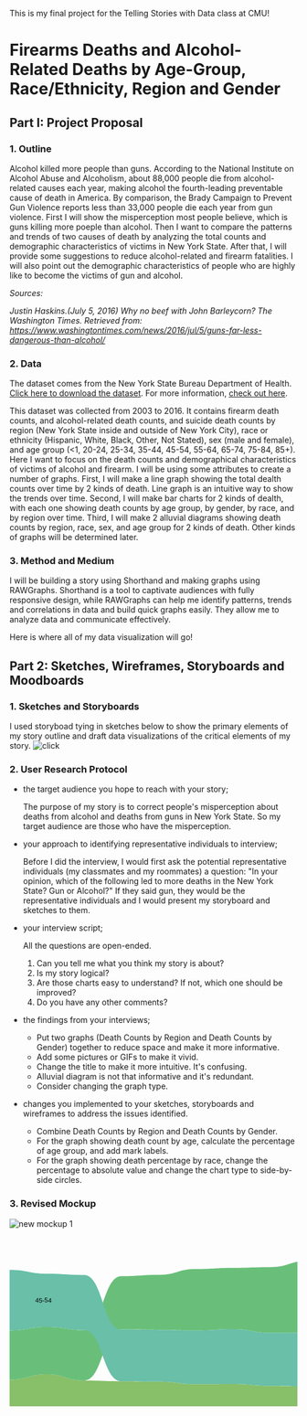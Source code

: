 This is my final project for the Telling Stories with Data class at CMU!

# **Firearms Deaths and Alcohol-Related Deaths by Age-Group, Race/Ethnicity, Region and Gender**

## **Part I: Project Proposal**

### 1. Outline
Alcohol killed more people than guns. According to the National Institute on Alcohol Abuse and Alcoholism, about 88,000 people die from alcohol-related causes each year, making alcohol the fourth-leading preventable cause of death in America. By comparison, the Brady Campaign to Prevent Gun Violence reports less than 33,000 people die each year from gun violence. First I will show the misperception most people believe, which is guns killing more poeple than alcohol. Then I want to compare the patterns and trends of two causes of death by analyzing the total counts and demographic characteristics of victims in New York State. After that, I will provide some suggestions to reduce alcohol-related and firearm fatalities. I will also point out the demographic characteristics of people who are highly like to become the victims of gun and alcohol.

*Sources:*

*Justin Haskins.(July 5, 2016) Why no beef with John Barleycorn? The Washington Times. Retrieved from: https://www.washingtontimes.com/news/2016/jul/5/guns-far-less-dangerous-than-alcohol/*


### 2. Data
The dataset comes from the New York State Bureau Department of Health. [Click here to download the dataset](https://health.data.ny.gov/api/views/j6fz-a4ta/rows.csv?accessType=DOWNLOAD). For more information, [check out here](https://healthdata.gov/dataset/vital-statistics-suicide-deaths-age-group-raceethnicity-resident-county-region-and-gender).

This dataset was collected from 2003 to 2016. It contains firearm death counts, and alcohol-related death counts, and suicide death counts by region (New York State inside and outside of New York City), race or ethnicity (Hispanic, White, Black, Other, Not Stated), sex (male and female), and age group (<1, 20-24, 25-34, 35-44, 45-54, 55-64, 65-74, 75-84, 85+). Here I want to focus on the death counts and demographical characteristics of victims of alcohol and firearm. I will be using some attributes to create a number of graphs. First, I will make a line graph showing the total dealth counts over time by 2 kinds of death. Line graph is an intuitive way to show the trends over time. Second, I will make bar charts for 2 kinds of dealth, with each one showing death counts by age group, by gender, by race, and by region over time. Third, I will make 2 alluvial diagrams showing death counts by region, race, sex, and age group for 2 kinds of death. Other kinds of graphs will be determined later.


### 3. Method and Medium
I will be building a story using Shorthand and making graphs using RAWGraphs. Shorthand is a tool to captivate audiences with fully responsive design, while RAWGraphs can help me identify patterns, trends and correlations in data and build quick graphs easily. They allow me to analyze data and communicate effectively.

Here is where all of my data visualization will go!


## **Part 2: Sketches, Wireframes, Storyboards and Moodboards**

### 1. Sketches and Storyboards
I used storyboad tying in sketches below to show the primary elements of my story outline and draft data visualizations of the critical elements of my story.
![click](http://oi63.tinypic.com/24pxbol.jpg)

### 2. User Research Protocol
* the target audience you hope to reach with your story; 
  
  The purpose of my story is to correct people's misperception about deaths from alcohol and deaths from guns in New York State. So my target audience are those who have the misperception.
  
* your approach to identifying representative individuals to interview; 

  Before I did the interview, I would first ask the potential representative individuals (my classmates and my roommates) a question: "In your opinion, which of the following led to more deaths in the New York State? Gun or Alcohol?" If they said gun, they would be the representative individuals and I would present my storyboard and sketches to them.
  
* your interview script; 
  
  All the questions are open-ended.
  
  1. Can you tell me what you think my story is about?
  2. Is my story logical?
  3. Are those charts easy to understand? If not, which one should be improved?
  4. Do you have any other comments?
  
* the findings from your interviews; 
  * Put two graphs (Death Counts by Region and Death Counts by Gender) together to reduce space and make it more informative.
  * Add some pictures or GIFs to make it vivid.
  * Change the title to make it more intuitive. It's confusing.
  * Alluvial diagram is not that informative and it's redundant.
  * Consider changing the graph type.

* changes you implemented to your sketches, storyboards and wireframes to address the issues identified.
  * Combine Death Counts by Region and Death Counts by Gender.
  * For the graph showing death count by age, calculate the percentage of age group, and add mark labels.
  * For the graph showing death percentage by race, change the percentage to absolute value and change the chart type to side-by-side circles.

### 3. Revised Mockup
![new mockup 1](https://user-images.githubusercontent.com/42786336/52918867-37a73b80-32ca-11e9-8986-ee5beb36ebb1.png)

<svg width="848" height="500" xmlns="http://www.w3.org/2000/svg"><g><path class="layer" d="M0,421.73354735152486C32.594776748104465,421.73354735152486,32.594776748104465,414.89566613162117,65.18955349620893,414.89566613162117C97.87363100252738,414.89566613162117,97.87363100252738,412.7287319422151,130.55770850884582,412.7287319422151C163.15248525695029,412.7287319422151,163.15248525695029,410.8025682182986,195.74726200505475,410.8025682182986C228.34203875315922,410.8025682182986,228.34203875315922,413.0658105939005,260.9368155012637,413.0658105939005C293.53159224936815,413.0658105939005,293.53159224936815,423.322632423756,326.12636899747264,423.322632423756C358.81044650379107,423.322632423756,358.81044650379107,425.29695024077046,391.4945240101095,425.29695024077046C424.089300758214,425.29695024077046,424.089300758214,426.50080256821826,456.6840775063185,426.50080256821826C489.278854254423,426.50080256821826,489.278854254423,437.2873194221509,521.8736310025274,437.2873194221509C554.4684077506319,437.2873194221509,554.4684077506319,447.3996789727127,587.0631844987363,447.3996789727127C619.7472620050548,447.3996789727127,619.7472620050548,458.8121990369182,652.4313395113733,458.8121990369182C685.0261162594777,458.8121990369182,685.0261162594777,459.91974317817017,717.6208930075821,459.91974317817017C750.2156697556866,459.91974317817017,750.2156697556866,467.19101123595505,782.8104465037911,467.19101123595505C815.4052232518956,467.19101123595505,815.4052232518956,480,848,480L848,479.8073836276083C815.4052232518956,479.8073836276083,815.4052232518956,467.09470304975923,782.8104465037911,467.09470304975923C750.2156697556866,467.09470304975923,750.2156697556866,459.91974317817017,717.6208930075821,459.91974317817017C685.0261162594777,459.91974317817017,685.0261162594777,458.8121990369182,652.4313395113733,458.8121990369182C619.7472620050548,458.8121990369182,619.7472620050548,447.30337078651684,587.0631844987363,447.30337078651684C554.4684077506319,447.30337078651684,554.4684077506319,437.2873194221509,521.8736310025274,437.2873194221509C489.278854254423,437.2873194221509,489.278854254423,426.50080256821826,456.6840775063185,426.50080256821826C424.089300758214,426.50080256821826,424.089300758214,425.20064205457464,391.4945240101095,425.20064205457464C358.81044650379107,425.20064205457464,358.81044650379107,423.322632423756,326.12636899747264,423.322632423756C293.53159224936815,423.322632423756,293.53159224936815,413.0658105939005,260.9368155012637,413.0658105939005C228.34203875315922,413.0658105939005,228.34203875315922,410.32102728731945,195.74726200505475,410.32102728731945C163.15248525695029,410.32102728731945,163.15248525695029,412.63242375601925,130.55770850884582,412.63242375601925C97.87363100252738,412.63242375601925,97.87363100252738,414.89566613162117,65.18955349620893,414.89566613162117C32.594776748104465,414.89566613162117,32.594776748104465,421.63723916532905,0,421.63723916532905Z" fill="rgb(191, 105, 105)" title="0-1"></path><path class="layer" d="M0,418.5553772070626C32.594776748104465,418.5553772070626,32.594776748104465,401.7977528089888,65.18955349620893,401.7977528089888C97.87363100252738,401.7977528089888,97.87363100252738,401.8459069020867,130.55770850884582,401.8459069020867C163.15248525695029,401.8459069020867,163.15248525695029,400.0160513643659,195.74726200505475,400.0160513643659C228.34203875315922,400.0160513643659,228.34203875315922,398.7158908507223,260.9368155012637,398.7158908507223C293.53159224936815,398.7158908507223,293.53159224936815,408.0096308186196,326.12636899747264,408.0096308186196C358.81044650379107,408.0096308186196,358.81044650379107,412.3916532905297,391.4945240101095,412.3916532905297C424.089300758214,412.3916532905297,424.089300758214,411.9582664526485,456.6840775063185,411.9582664526485C489.278854254423,411.9582664526485,489.278854254423,420.91492776886037,521.8736310025274,420.91492776886037C554.4684077506319,420.91492776886037,554.4684077506319,444.31781701444623,587.0631844987363,444.31781701444623C619.7472620050548,444.31781701444623,619.7472620050548,440.03210272873196,652.4313395113733,440.03210272873196C685.0261162594777,440.03210272873196,685.0261162594777,439.3097913322633,717.6208930075821,439.3097913322633C750.2156697556866,439.3097913322633,750.2156697556866,462.3756019261637,782.8104465037911,462.3756019261637C815.4052232518956,462.3756019261637,815.4052232518956,473.7399678972713,848,473.7399678972713L848,457.8491171749599C815.4052232518956,457.8491171749599,815.4052232518956,445.0401284109149,782.8104465037911,445.0401284109149C750.2156697556866,445.0401284109149,750.2156697556866,422.84109149277685,717.6208930075821,422.84109149277685C685.0261162594777,422.84109149277685,685.0261162594777,423.7560192616372,652.4313395113733,423.7560192616372C619.7472620050548,423.7560192616372,619.7472620050548,431.7014446227929,587.0631844987363,431.7014446227929C554.4684077506319,431.7014446227929,554.4684077506319,407.1428571428571,521.8736310025274,407.1428571428571C489.278854254423,407.1428571428571,489.278854254423,397.223113964687,456.6840775063185,397.223113964687C424.089300758214,397.223113964687,424.089300758214,398.8121990369182,391.4945240101095,398.8121990369182C358.81044650379107,398.8121990369182,358.81044650379107,394.91171749598715,326.12636899747264,394.91171749598715C293.53159224936815,394.91171749598715,293.53159224936815,385.2327447833066,260.9368155012637,385.2327447833066C228.34203875315922,385.2327447833066,228.34203875315922,386.5329052969502,195.74726200505475,386.5329052969502C163.15248525695029,386.5329052969502,163.15248525695029,389.8073836276083,130.55770850884582,389.8073836276083C97.87363100252738,389.8073836276083,97.87363100252738,390.43338683788124,65.18955349620893,390.43338683788124C32.594776748104465,390.43338683788124,32.594776748104465,408.8282504012841,0,408.8282504012841Z" fill="rgb(191, 152, 105)" title="85+"></path><path class="layer" d="M0,355.47351524879616C32.594776748104465,355.47351524879616,32.594776748104465,353.0658105939005,65.18955349620893,353.0658105939005C97.87363100252738,353.0658105939005,97.87363100252738,354.7512038523275,130.55770850884582,354.7512038523275C163.15248525695029,354.7512038523275,163.15248525695029,354.6548956661316,195.74726200505475,354.6548956661316C228.34203875315922,354.6548956661316,228.34203875315922,353.2584269662921,260.9368155012637,353.2584269662921C293.53159224936815,353.2584269662921,293.53159224936815,358.9887640449438,326.12636899747264,358.9887640449438C358.81044650379107,358.9887640449438,358.81044650379107,365.7784911717496,391.4945240101095,365.7784911717496C424.089300758214,365.7784911717496,424.089300758214,366.115569823435,456.6840775063185,366.115569823435C489.278854254423,366.115569823435,489.278854254423,374.39807383627607,521.8736310025274,374.39807383627607C554.4684077506319,374.39807383627607,554.4684077506319,384.6067415730337,587.0631844987363,384.6067415730337C619.7472620050548,384.6067415730337,619.7472620050548,388.9887640449438,652.4313395113733,388.9887640449438C685.0261162594777,388.9887640449438,685.0261162594777,389.7110754414125,717.6208930075821,389.7110754414125C750.2156697556866,389.7110754414125,750.2156697556866,387.6404494382022,782.8104465037911,387.6404494382022C815.4052232518956,387.6404494382022,815.4052232518956,390.24077046548956,848,390.24077046548956L848,343.53130016051364C815.4052232518956,343.53130016051364,815.4052232518956,338.4269662921348,782.8104465037911,338.4269662921348C750.2156697556866,338.4269662921348,750.2156697556866,344.3499197431782,717.6208930075821,344.3499197431782C685.0261162594777,344.3499197431782,685.0261162594777,344.975922953451,652.4313395113733,344.975922953451C619.7472620050548,344.975922953451,619.7472620050548,346.27608346709474,587.0631844987363,346.27608346709474C554.4684077506319,346.27608346709474,554.4684077506319,332.1187800963082,521.8736310025274,332.1187800963082C489.278854254423,332.1187800963082,489.278854254423,326.4365971107544,456.6840775063185,326.4365971107544C424.089300758214,326.4365971107544,424.089300758214,323.98073836276086,391.4945240101095,323.98073836276086C358.81044650379107,323.98073836276086,358.81044650379107,318.346709470305,326.12636899747264,318.346709470305C293.53159224936815,318.346709470305,293.53159224936815,313.4831460674157,260.9368155012637,313.4831460674157C228.34203875315922,313.4831460674157,228.34203875315922,311.5088282504013,195.74726200505475,311.5088282504013C163.15248525695029,311.5088282504013,163.15248525695029,313.53130016051364,130.55770850884582,313.53130016051364C97.87363100252738,313.53130016051364,97.87363100252738,308.28250401284106,65.18955349620893,308.28250401284106C32.594776748104465,308.28250401284106,32.594776748104465,310.9791332263242,0,310.9791332263242Z" fill="rgb(183, 191, 105)" title="75-84"></path><path class="layer" d="M0,310.9791332263242C32.594776748104465,310.9791332263242,32.594776748104465,308.28250401284106,65.18955349620893,308.28250401284106C97.87363100252738,308.28250401284106,97.87363100252738,313.53130016051364,130.55770850884582,313.53130016051364C163.15248525695029,313.53130016051364,163.15248525695029,311.5088282504013,195.74726200505475,311.5088282504013C228.34203875315922,311.5088282504013,228.34203875315922,313.4831460674157,260.9368155012637,313.4831460674157C293.53159224936815,313.4831460674157,293.53159224936815,318.346709470305,326.12636899747264,318.346709470305C358.81044650379107,318.346709470305,358.81044650379107,323.98073836276086,391.4945240101095,323.98073836276086C424.089300758214,323.98073836276086,424.089300758214,326.4365971107544,456.6840775063185,326.4365971107544C489.278854254423,326.4365971107544,489.278854254423,332.1187800963082,521.8736310025274,332.1187800963082C554.4684077506319,332.1187800963082,554.4684077506319,346.27608346709474,587.0631844987363,346.27608346709474C619.7472620050548,346.27608346709474,619.7472620050548,344.975922953451,652.4313395113733,344.975922953451C685.0261162594777,344.975922953451,685.0261162594777,344.3499197431782,717.6208930075821,344.3499197431782C750.2156697556866,344.3499197431782,750.2156697556866,338.4269662921348,782.8104465037911,338.4269662921348C815.4052232518956,338.4269662921348,815.4052232518956,343.53130016051364,848,343.53130016051364L848,247.6083467094703C815.4052232518956,247.6083467094703,815.4052232518956,248.47512038523274,782.8104465037911,248.47512038523274C750.2156697556866,248.47512038523274,750.2156697556866,255.55377207062602,717.6208930075821,255.55377207062602C685.0261162594777,255.55377207062602,685.0261162594777,262.1508828250401,652.4313395113733,262.1508828250401C619.7472620050548,262.1508828250401,619.7472620050548,271.8298555377207,587.0631844987363,271.8298555377207C554.4684077506319,271.8298555377207,554.4684077506319,262.19903691813806,521.8736310025274,262.19903691813806C489.278854254423,262.19903691813806,489.278854254423,261.2359550561798,456.6840775063185,261.2359550561798C424.089300758214,261.2359550561798,424.089300758214,257.91332263242373,391.4945240101095,257.91332263242373C358.81044650379107,257.91332263242373,358.81044650379107,258.346709470305,326.12636899747264,258.346709470305C293.53159224936815,258.346709470305,293.53159224936815,253.86837881219904,260.9368155012637,253.86837881219904C228.34203875315922,253.86837881219904,228.34203875315922,253.14606741573033,195.74726200505475,253.14606741573033C163.15248525695029,253.14606741573033,163.15248525695029,251.9903691813804,130.55770850884582,251.9903691813804C97.87363100252738,251.9903691813804,97.87363100252738,241.05939004815409,65.18955349620893,241.05939004815409C32.594776748104465,241.05939004815409,32.594776748104465,250.4975922953451,0,250.4975922953451Z" fill="rgb(136, 191, 105)" title="65-74"></path><path class="layer" d="M0,250.4975922953451C32.594776748104465,250.4975922953451,32.594776748104465,241.05939004815409,65.18955349620893,241.05939004815409C97.87363100252738,241.05939004815409,97.87363100252738,251.9903691813804,130.55770850884582,251.9903691813804C163.15248525695029,251.9903691813804,163.15248525695029,162.6163723916533,195.74726200505475,162.6163723916533C228.34203875315922,162.6163723916533,228.34203875315922,163.24237560192617,260.9368155012637,163.24237560192617C293.53159224936815,163.24237560192617,293.53159224936815,164.25361155698235,326.12636899747264,164.25361155698235C358.81044650379107,164.25361155698235,358.81044650379107,161.99036918138043,391.4945240101095,161.99036918138043C424.089300758214,161.99036918138043,424.089300758214,168.39486356340288,456.6840775063185,168.39486356340288C489.278854254423,168.39486356340288,489.278854254423,168.1059390048154,521.8736310025274,168.1059390048154C554.4684077506319,168.1059390048154,554.4684077506319,168.58747993579453,587.0631844987363,168.58747993579453C619.7472620050548,168.58747993579453,619.7472620050548,159.96789727126804,652.4313395113733,159.96789727126804C685.0261162594777,159.96789727126804,685.0261162594777,163.57945425361157,717.6208930075821,163.57945425361157C750.2156697556866,163.57945425361157,750.2156697556866,152.64847512038523,782.8104465037911,152.64847512038523C815.4052232518956,152.64847512038523,815.4052232518956,148.69983948635635,848,148.69983948635635L848,0C815.4052232518956,0,815.4052232518956,12.808988764044944,782.8104465037911,12.808988764044944C750.2156697556866,12.808988764044944,750.2156697556866,20.080256821829856,717.6208930075821,20.080256821829856C685.0261162594777,20.080256821829856,685.0261162594777,21.187800963081862,652.4313395113733,21.187800963081862C619.7472620050548,21.187800963081862,619.7472620050548,32.60032102728732,587.0631844987363,32.60032102728732C554.4684077506319,32.60032102728732,554.4684077506319,42.71268057784911,521.8736310025274,42.71268057784911C489.278854254423,42.71268057784911,489.278854254423,53.4991974317817,456.6840775063185,53.4991974317817C424.089300758214,53.4991974317817,424.089300758214,54.703049759229536,391.4945240101095,54.703049759229536C358.81044650379107,54.703049759229536,358.81044650379107,56.67736757624398,326.12636899747264,56.67736757624398C293.53159224936815,56.67736757624398,293.53159224936815,66.93418940609952,260.9368155012637,66.93418940609952C228.34203875315922,66.93418940609952,228.34203875315922,69.19743178170144,195.74726200505475,69.19743178170144C163.15248525695029,69.19743178170144,163.15248525695029,163.6757624398074,130.55770850884582,163.6757624398074C97.87363100252738,163.6757624398074,97.87363100252738,158.04173354735153,65.18955349620893,158.04173354735153C32.594776748104465,158.04173354735153,32.594776748104465,164.39807383627607,0,164.39807383627607Z" fill="rgb(105, 191, 121)" title="55-64"></path><path class="layer" d="M0,164.39807383627607C32.594776748104465,164.39807383627607,32.594776748104465,158.04173354735153,65.18955349620893,158.04173354735153C97.87363100252738,158.04173354735153,97.87363100252738,163.6757624398074,130.55770850884582,163.6757624398074C163.15248525695029,163.6757624398074,163.15248525695029,253.14606741573033,195.74726200505475,253.14606741573033C228.34203875315922,253.14606741573033,228.34203875315922,253.86837881219904,260.9368155012637,253.86837881219904C293.53159224936815,253.86837881219904,293.53159224936815,258.346709470305,326.12636899747264,258.346709470305C358.81044650379107,258.346709470305,358.81044650379107,257.91332263242373,391.4945240101095,257.91332263242373C424.089300758214,257.91332263242373,424.089300758214,261.2359550561798,456.6840775063185,261.2359550561798C489.278854254423,261.2359550561798,489.278854254423,262.19903691813806,521.8736310025274,262.19903691813806C554.4684077506319,262.19903691813806,554.4684077506319,271.8298555377207,587.0631844987363,271.8298555377207C619.7472620050548,271.8298555377207,619.7472620050548,262.1508828250401,652.4313395113733,262.1508828250401C685.0261162594777,262.1508828250401,685.0261162594777,255.55377207062602,717.6208930075821,255.55377207062602C750.2156697556866,255.55377207062602,750.2156697556866,248.47512038523274,782.8104465037911,248.47512038523274C815.4052232518956,248.47512038523274,815.4052232518956,247.6083467094703,848,247.6083467094703L848,148.69983948635635C815.4052232518956,148.69983948635635,815.4052232518956,152.64847512038523,782.8104465037911,152.64847512038523C750.2156697556866,152.64847512038523,750.2156697556866,163.57945425361157,717.6208930075821,163.57945425361157C685.0261162594777,163.57945425361157,685.0261162594777,159.96789727126804,652.4313395113733,159.96789727126804C619.7472620050548,159.96789727126804,619.7472620050548,168.58747993579453,587.0631844987363,168.58747993579453C554.4684077506319,168.58747993579453,554.4684077506319,168.1059390048154,521.8736310025274,168.1059390048154C489.278854254423,168.1059390048154,489.278854254423,168.39486356340288,456.6840775063185,168.39486356340288C424.089300758214,168.39486356340288,424.089300758214,161.99036918138043,391.4945240101095,161.99036918138043C358.81044650379107,161.99036918138043,358.81044650379107,164.25361155698235,326.12636899747264,164.25361155698235C293.53159224936815,164.25361155698235,293.53159224936815,163.24237560192617,260.9368155012637,163.24237560192617C228.34203875315922,163.24237560192617,228.34203875315922,162.6163723916533,195.74726200505475,162.6163723916533C163.15248525695029,162.6163723916533,163.15248525695029,67.27126805778491,130.55770850884582,67.27126805778491C97.87363100252738,67.27126805778491,97.87363100252738,65.1043338683788,65.18955349620893,65.1043338683788C32.594776748104465,65.1043338683788,32.594776748104465,58.26645264847512,0,58.26645264847512Z" fill="rgb(105, 191, 167)" title="45-54"></path><path class="layer" d="M0,398.6195826645265C32.594776748104465,398.6195826645265,32.594776748104465,390.43338683788124,65.18955349620893,390.43338683788124C97.87363100252738,390.43338683788124,97.87363100252738,389.8073836276083,130.55770850884582,389.8073836276083C163.15248525695029,389.8073836276083,163.15248525695029,386.5329052969502,195.74726200505475,386.5329052969502C228.34203875315922,386.5329052969502,228.34203875315922,385.2327447833066,260.9368155012637,385.2327447833066C293.53159224936815,385.2327447833066,293.53159224936815,394.91171749598715,326.12636899747264,394.91171749598715C358.81044650379107,394.91171749598715,358.81044650379107,398.8121990369182,391.4945240101095,398.8121990369182C424.089300758214,398.8121990369182,424.089300758214,397.223113964687,456.6840775063185,397.223113964687C489.278854254423,397.223113964687,489.278854254423,407.1428571428571,521.8736310025274,407.1428571428571C554.4684077506319,407.1428571428571,554.4684077506319,417.92937399678976,587.0631844987363,417.92937399678976C619.7472620050548,417.92937399678976,619.7472620050548,423.7560192616372,652.4313395113733,423.7560192616372C685.0261162594777,423.7560192616372,685.0261162594777,422.84109149277685,717.6208930075821,422.84109149277685C750.2156697556866,422.84109149277685,750.2156697556866,425.68218298555377,782.8104465037911,425.68218298555377C815.4052232518956,425.68218298555377,815.4052232518956,431.74959871589084,848,431.74959871589084L848,390.24077046548956C815.4052232518956,390.24077046548956,815.4052232518956,387.6404494382022,782.8104465037911,387.6404494382022C750.2156697556866,387.6404494382022,750.2156697556866,389.7110754414125,717.6208930075821,389.7110754414125C685.0261162594777,389.7110754414125,685.0261162594777,388.9887640449438,652.4313395113733,388.9887640449438C619.7472620050548,388.9887640449438,619.7472620050548,384.6067415730337,587.0631844987363,384.6067415730337C554.4684077506319,384.6067415730337,554.4684077506319,374.39807383627607,521.8736310025274,374.39807383627607C489.278854254423,374.39807383627607,489.278854254423,366.115569823435,456.6840775063185,366.115569823435C424.089300758214,366.115569823435,424.089300758214,365.7784911717496,391.4945240101095,365.7784911717496C358.81044650379107,365.7784911717496,358.81044650379107,358.9887640449438,326.12636899747264,358.9887640449438C293.53159224936815,358.9887640449438,293.53159224936815,353.2584269662921,260.9368155012637,353.2584269662921C228.34203875315922,353.2584269662921,228.34203875315922,354.6548956661316,195.74726200505475,354.6548956661316C163.15248525695029,354.6548956661316,163.15248525695029,354.7512038523275,130.55770850884582,354.7512038523275C97.87363100252738,354.7512038523275,97.87363100252738,353.0658105939005,65.18955349620893,353.0658105939005C32.594776748104465,353.0658105939005,32.594776748104465,355.47351524879616,0,355.47351524879616Z" fill="rgb(105, 167, 191)" title="35-44"></path><path class="layer" d="M0,408.8282504012841C32.594776748104465,408.8282504012841,32.594776748104465,411.3322632423756,65.18955349620893,411.3322632423756C97.87363100252738,411.3322632423756,97.87363100252738,408.68378812199035,130.55770850884582,408.68378812199035C163.15248525695029,408.68378812199035,163.15248525695029,407.6243980738363,195.74726200505475,407.6243980738363C228.34203875315922,407.6243980738363,228.34203875315922,409.5987158908507,260.9368155012637,409.5987158908507C293.53159224936815,409.5987158908507,293.53159224936815,418.6035313001605,326.12636899747264,418.6035313001605C358.81044650379107,418.6035313001605,358.81044650379107,422.88924558587485,391.4945240101095,422.88924558587485C424.089300758214,422.88924558587485,424.089300758214,423.80417335473516,456.6840775063185,423.80417335473516C489.278854254423,423.80417335473516,489.278854254423,433.24237560192614,521.8736310025274,433.24237560192614C554.4684077506319,433.24237560192614,554.4684077506319,431.7014446227929,587.0631844987363,431.7014446227929C619.7472620050548,431.7014446227929,619.7472620050548,455.7303370786517,652.4313395113733,455.7303370786517C685.0261162594777,455.7303370786517,685.0261162594777,455.4895666131621,717.6208930075821,455.4895666131621C750.2156697556866,455.4895666131621,750.2156697556866,445.0401284109149,782.8104465037911,445.0401284109149C815.4052232518956,445.0401284109149,815.4052232518956,457.8491171749599,848,457.8491171749599L848,431.74959871589084C815.4052232518956,431.74959871589084,815.4052232518956,425.68218298555377,782.8104465037911,425.68218298555377C750.2156697556866,425.68218298555377,750.2156697556866,439.3097913322633,717.6208930075821,439.3097913322633C685.0261162594777,439.3097913322633,685.0261162594777,440.03210272873196,652.4313395113733,440.03210272873196C619.7472620050548,440.03210272873196,619.7472620050548,417.92937399678976,587.0631844987363,417.92937399678976C554.4684077506319,417.92937399678976,554.4684077506319,420.91492776886037,521.8736310025274,420.91492776886037C489.278854254423,420.91492776886037,489.278854254423,411.9582664526485,456.6840775063185,411.9582664526485C424.089300758214,411.9582664526485,424.089300758214,412.3916532905297,391.4945240101095,412.3916532905297C358.81044650379107,412.3916532905297,358.81044650379107,408.0096308186196,326.12636899747264,408.0096308186196C293.53159224936815,408.0096308186196,293.53159224936815,398.7158908507223,260.9368155012637,398.7158908507223C228.34203875315922,398.7158908507223,228.34203875315922,400.0160513643659,195.74726200505475,400.0160513643659C163.15248525695029,400.0160513643659,163.15248525695029,401.8459069020867,130.55770850884582,401.8459069020867C97.87363100252738,401.8459069020867,97.87363100252738,401.7977528089888,65.18955349620893,401.7977528089888C32.594776748104465,401.7977528089888,32.594776748104465,398.6195826645265,0,398.6195826645265Z" fill="rgb(105, 121, 191)" title="25-34"></path><path class="layer" d="M0,420.1926163723917C32.594776748104465,420.1926163723917,32.594776748104465,413.8362760834671,65.18955349620893,413.8362760834671C97.87363100252738,413.8362760834671,97.87363100252738,411.7656500802568,130.55770850884582,411.7656500802568C163.15248525695029,411.7656500802568,163.15248525695029,409.45425361155696,195.74726200505475,409.45425361155696C228.34203875315922,409.45425361155696,228.34203875315922,412.48796147672556,260.9368155012637,412.48796147672556C293.53159224936815,412.48796147672556,293.53159224936815,422.2632423756019,326.12636899747264,422.2632423756019C358.81044650379107,422.2632423756019,358.81044650379107,424.6227929373997,391.4945240101095,424.6227929373997C424.089300758214,424.6227929373997,424.089300758214,426.115569823435,456.6840775063185,426.115569823435C489.278854254423,426.115569823435,489.278854254423,436.6131621187801,521.8736310025274,436.6131621187801C554.4684077506319,436.6131621187801,554.4684077506319,446.9181380417336,587.0631844987363,446.9181380417336C619.7472620050548,446.9181380417336,619.7472620050548,458.0417335473515,652.4313395113733,458.0417335473515C685.0261162594777,458.0417335473515,685.0261162594777,459.05296950240773,717.6208930075821,459.05296950240773C750.2156697556866,459.05296950240773,750.2156697556866,466.131621187801,782.8104465037911,466.131621187801C815.4052232518956,466.131621187801,815.4052232518956,479.5184590690209,848,479.5184590690209L848,473.7399678972713C815.4052232518956,473.7399678972713,815.4052232518956,462.3756019261637,782.8104465037911,462.3756019261637C750.2156697556866,462.3756019261637,750.2156697556866,455.4895666131621,717.6208930075821,455.4895666131621C685.0261162594777,455.4895666131621,685.0261162594777,455.7303370786517,652.4313395113733,455.7303370786517C619.7472620050548,455.7303370786517,619.7472620050548,444.31781701444623,587.0631844987363,444.31781701444623C554.4684077506319,444.31781701444623,554.4684077506319,433.24237560192614,521.8736310025274,433.24237560192614C489.278854254423,433.24237560192614,489.278854254423,423.80417335473516,456.6840775063185,423.80417335473516C424.089300758214,423.80417335473516,424.089300758214,422.88924558587485,391.4945240101095,422.88924558587485C358.81044650379107,422.88924558587485,358.81044650379107,418.6035313001605,326.12636899747264,418.6035313001605C293.53159224936815,418.6035313001605,293.53159224936815,409.5987158908507,260.9368155012637,409.5987158908507C228.34203875315922,409.5987158908507,228.34203875315922,407.6243980738363,195.74726200505475,407.6243980738363C163.15248525695029,407.6243980738363,163.15248525695029,408.68378812199035,130.55770850884582,408.68378812199035C97.87363100252738,408.68378812199035,97.87363100252738,411.3322632423756,65.18955349620893,411.3322632423756C32.594776748104465,411.3322632423756,32.594776748104465,418.5553772070626,0,418.5553772070626Z" fill="rgb(136, 105, 191)" title="20-24"></path><path class="layer" d="M0,421.63723916532905C32.594776748104465,421.63723916532905,32.594776748104465,414.89566613162117,65.18955349620893,414.89566613162117C97.87363100252738,414.89566613162117,97.87363100252738,412.63242375601925,130.55770850884582,412.63242375601925C163.15248525695029,412.63242375601925,163.15248525695029,410.32102728731945,195.74726200505475,410.32102728731945C228.34203875315922,410.32102728731945,228.34203875315922,413.0658105939005,260.9368155012637,413.0658105939005C293.53159224936815,413.0658105939005,293.53159224936815,423.2263242375602,326.12636899747264,423.2263242375602C358.81044650379107,423.2263242375602,358.81044650379107,425.20064205457464,391.4945240101095,425.20064205457464C424.089300758214,425.20064205457464,424.089300758214,426.50080256821826,456.6840775063185,426.50080256821826C489.278854254423,426.50080256821826,489.278854254423,437.2873194221509,521.8736310025274,437.2873194221509C554.4684077506319,437.2873194221509,554.4684077506319,447.30337078651684,587.0631844987363,447.30337078651684C619.7472620050548,447.30337078651684,619.7472620050548,458.8121990369182,652.4313395113733,458.8121990369182C685.0261162594777,458.8121990369182,685.0261162594777,459.82343499197435,717.6208930075821,459.82343499197435C750.2156697556866,459.82343499197435,750.2156697556866,467.09470304975923,782.8104465037911,467.09470304975923C815.4052232518956,467.09470304975923,815.4052232518956,479.8073836276083,848,479.8073836276083L848,479.5184590690209C815.4052232518956,479.5184590690209,815.4052232518956,466.131621187801,782.8104465037911,466.131621187801C750.2156697556866,466.131621187801,750.2156697556866,459.05296950240773,717.6208930075821,459.05296950240773C685.0261162594777,459.05296950240773,685.0261162594777,458.0417335473515,652.4313395113733,458.0417335473515C619.7472620050548,458.0417335473515,619.7472620050548,446.9181380417336,587.0631844987363,446.9181380417336C554.4684077506319,446.9181380417336,554.4684077506319,436.6131621187801,521.8736310025274,436.6131621187801C489.278854254423,436.6131621187801,489.278854254423,426.115569823435,456.6840775063185,426.115569823435C424.089300758214,426.115569823435,424.089300758214,424.6227929373997,391.4945240101095,424.6227929373997C358.81044650379107,424.6227929373997,358.81044650379107,422.2632423756019,326.12636899747264,422.2632423756019C293.53159224936815,422.2632423756019,293.53159224936815,412.48796147672556,260.9368155012637,412.48796147672556C228.34203875315922,412.48796147672556,228.34203875315922,409.45425361155696,195.74726200505475,409.45425361155696C163.15248525695029,409.45425361155696,163.15248525695029,411.7656500802568,130.55770850884582,411.7656500802568C97.87363100252738,411.7656500802568,97.87363100252738,413.8362760834671,65.18955349620893,413.8362760834671C32.594776748104465,413.8362760834671,32.594776748104465,420.1926163723917,0,420.1926163723917Z" fill="rgb(183, 105, 191)" title="10-19"></path><path class="layer" d="M0,421.73354735152486C32.594776748104465,421.73354735152486,32.594776748104465,414.89566613162117,65.18955349620893,414.89566613162117C97.87363100252738,414.89566613162117,97.87363100252738,412.7287319422151,130.55770850884582,412.7287319422151C163.15248525695029,412.7287319422151,163.15248525695029,410.8025682182986,195.74726200505475,410.8025682182986C228.34203875315922,410.8025682182986,228.34203875315922,413.0658105939005,260.9368155012637,413.0658105939005C293.53159224936815,413.0658105939005,293.53159224936815,423.322632423756,326.12636899747264,423.322632423756C358.81044650379107,423.322632423756,358.81044650379107,425.29695024077046,391.4945240101095,425.29695024077046C424.089300758214,425.29695024077046,424.089300758214,426.50080256821826,456.6840775063185,426.50080256821826C489.278854254423,426.50080256821826,489.278854254423,437.2873194221509,521.8736310025274,437.2873194221509C554.4684077506319,437.2873194221509,554.4684077506319,447.3996789727127,587.0631844987363,447.3996789727127C619.7472620050548,447.3996789727127,619.7472620050548,458.8121990369182,652.4313395113733,458.8121990369182C685.0261162594777,458.8121990369182,685.0261162594777,459.91974317817017,717.6208930075821,459.91974317817017C750.2156697556866,459.91974317817017,750.2156697556866,467.19101123595505,782.8104465037911,467.19101123595505C815.4052232518956,467.19101123595505,815.4052232518956,480,848,480L848,480C815.4052232518956,480,815.4052232518956,467.19101123595505,782.8104465037911,467.19101123595505C750.2156697556866,467.19101123595505,750.2156697556866,459.82343499197435,717.6208930075821,459.82343499197435C685.0261162594777,459.82343499197435,685.0261162594777,458.8121990369182,652.4313395113733,458.8121990369182C619.7472620050548,458.8121990369182,619.7472620050548,447.3996789727127,587.0631844987363,447.3996789727127C554.4684077506319,447.3996789727127,554.4684077506319,437.2873194221509,521.8736310025274,437.2873194221509C489.278854254423,437.2873194221509,489.278854254423,426.50080256821826,456.6840775063185,426.50080256821826C424.089300758214,426.50080256821826,424.089300758214,425.29695024077046,391.4945240101095,425.29695024077046C358.81044650379107,425.29695024077046,358.81044650379107,423.2263242375602,326.12636899747264,423.2263242375602C293.53159224936815,423.2263242375602,293.53159224936815,413.0658105939005,260.9368155012637,413.0658105939005C228.34203875315922,413.0658105939005,228.34203875315922,410.8025682182986,195.74726200505475,410.8025682182986C163.15248525695029,410.8025682182986,163.15248525695029,412.7287319422151,130.55770850884582,412.7287319422151C97.87363100252738,412.7287319422151,97.87363100252738,414.89566613162117,65.18955349620893,414.89566613162117C32.594776748104465,414.89566613162117,32.594776748104465,421.73354735152486,0,421.73354735152486Z" fill="rgb(191, 105, 152)" title="1-9"></path><g class="x axis" transform="translate(0,480)" fill="none" font-size="10" font-family="sans-serif" text-anchor="middle" style="stroke-width: 1px; font-size: 10px; font-family: Arial, Helvetica;"><path class="domain" stroke="#000" d="M0.5,6V0.5H848.5V6" style="shape-rendering: crispedges; fill: none; stroke: rgb(204, 204, 204);"></path><g class="tick" opacity="1" transform="translate(0.537208649255827,0)"><line stroke="#000" y2="6" style="shape-rendering: crispedges; fill: none; stroke: rgb(204, 204, 204);"></line><text fill="#000" y="9" dy="0.71em">2003</text></g><g class="tick" opacity="1" transform="translate(65.72676214546476,0)"><line stroke="#000" y2="6" style="shape-rendering: crispedges; fill: none; stroke: rgb(204, 204, 204);"></line><text fill="#000" y="9" dy="0.71em">2004</text></g><g class="tick" opacity="1" transform="translate(131.09491715810165,0)"><line stroke="#000" y2="6" style="shape-rendering: crispedges; fill: none; stroke: rgb(204, 204, 204);"></line><text fill="#000" y="9" dy="0.71em">2005</text></g><g class="tick" opacity="1" transform="translate(196.28447065431058,0)"><line stroke="#000" y2="6" style="shape-rendering: crispedges; fill: none; stroke: rgb(204, 204, 204);"></line><text fill="#000" y="9" dy="0.71em">2006</text></g><g class="tick" opacity="1" transform="translate(261.47402415051954,0)"><line stroke="#000" y2="6" style="shape-rendering: crispedges; fill: none; stroke: rgb(204, 204, 204);"></line><text fill="#000" y="9" dy="0.71em">2007</text></g><g class="tick" opacity="1" transform="translate(326.66357764672847,0)"><line stroke="#000" y2="6" style="shape-rendering: crispedges; fill: none; stroke: rgb(204, 204, 204);"></line><text fill="#000" y="9" dy="0.71em">2008</text></g><g class="tick" opacity="1" transform="translate(392.03173265936533,0)"><line stroke="#000" y2="6" style="shape-rendering: crispedges; fill: none; stroke: rgb(204, 204, 204);"></line><text fill="#000" y="9" dy="0.71em">2009</text></g><g class="tick" opacity="1" transform="translate(457.2212861555743,0)"><line stroke="#000" y2="6" style="shape-rendering: crispedges; fill: none; stroke: rgb(204, 204, 204);"></line><text fill="#000" y="9" dy="0.71em">2010</text></g><g class="tick" opacity="1" transform="translate(522.4108396517832,0)"><line stroke="#000" y2="6" style="shape-rendering: crispedges; fill: none; stroke: rgb(204, 204, 204);"></line><text fill="#000" y="9" dy="0.71em">2011</text></g><g class="tick" opacity="1" transform="translate(587.6003931479921,0)"><line stroke="#000" y2="6" style="shape-rendering: crispedges; fill: none; stroke: rgb(204, 204, 204);"></line><text fill="#000" y="9" dy="0.71em">2012</text></g><g class="tick" opacity="1" transform="translate(652.968548160629,0)"><line stroke="#000" y2="6" style="shape-rendering: crispedges; fill: none; stroke: rgb(204, 204, 204);"></line><text fill="#000" y="9" dy="0.71em">2013</text></g><g class="tick" opacity="1" transform="translate(718.158101656838,0)"><line stroke="#000" y2="6" style="shape-rendering: crispedges; fill: none; stroke: rgb(204, 204, 204);"></line><text fill="#000" y="9" dy="0.71em">2014</text></g><g class="tick" opacity="1" transform="translate(783.3476551530468,0)"><line stroke="#000" y2="6" style="shape-rendering: crispedges; fill: none; stroke: rgb(204, 204, 204);"></line><text fill="#000" y="9" dy="0.71em">2015</text></g></g><defs><path id="path-0" d="M0,421.685393258427C32.594776748104465,421.685393258427,32.594776748104465,414.89566613162117,65.18955349620893,414.89566613162117C97.87363100252738,414.89566613162117,97.87363100252738,412.6805778491171,130.55770850884582,412.6805778491171C163.15248525695029,412.6805778491171,163.15248525695029,410.561797752809,195.74726200505475,410.561797752809C228.34203875315922,410.561797752809,228.34203875315922,413.0658105939005,260.9368155012637,413.0658105939005C293.53159224936815,413.0658105939005,293.53159224936815,423.322632423756,326.12636899747264,423.322632423756C358.81044650379107,423.322632423756,358.81044650379107,425.2487961476725,391.4945240101095,425.2487961476725C424.089300758214,425.2487961476725,424.089300758214,426.50080256821826,456.6840775063185,426.50080256821826C489.278854254423,426.50080256821826,489.278854254423,437.2873194221509,521.8736310025274,437.2873194221509C554.4684077506319,437.2873194221509,554.4684077506319,447.3515248796148,587.0631844987363,447.3515248796148C619.7472620050548,447.3515248796148,619.7472620050548,458.8121990369182,652.4313395113733,458.8121990369182C685.0261162594777,458.8121990369182,685.0261162594777,459.91974317817017,717.6208930075821,459.91974317817017C750.2156697556866,459.91974317817017,750.2156697556866,467.1428571428571,782.8104465037911,467.1428571428571C815.4052232518956,467.1428571428571,815.4052232518956,479.9036918138042,848,479.9036918138042"></path><path id="path-1" d="M0,413.69181380417336C32.594776748104465,413.69181380417336,32.594776748104465,396.115569823435,65.18955349620893,396.115569823435C97.87363100252738,396.115569823435,97.87363100252738,395.8266452648475,130.55770850884582,395.8266452648475C163.15248525695029,395.8266452648475,163.15248525695029,393.2744783306581,195.74726200505475,393.2744783306581C228.34203875315922,393.2744783306581,228.34203875315922,391.9743178170144,260.9368155012637,391.9743178170144C293.53159224936815,391.9743178170144,293.53159224936815,401.46067415730334,326.12636899747264,401.46067415730334C358.81044650379107,401.46067415730334,358.81044650379107,405.60192616372393,391.4945240101095,405.60192616372393C424.089300758214,405.60192616372393,424.089300758214,404.59069020866775,456.6840775063185,404.59069020866775C489.278854254423,404.59069020866775,489.278854254423,414.02889245585874,521.8736310025274,414.02889245585874C554.4684077506319,414.02889245585874,554.4684077506319,438.0096308186196,587.0631844987363,438.0096308186196C619.7472620050548,438.0096308186196,619.7472620050548,431.8940609951846,652.4313395113733,431.8940609951846C685.0261162594777,431.8940609951846,685.0261162594777,431.0754414125201,717.6208930075821,431.0754414125201C750.2156697556866,431.0754414125201,750.2156697556866,453.70786516853934,782.8104465037911,453.70786516853934C815.4052232518956,453.70786516853934,815.4052232518956,465.7945425361156,848,465.7945425361156"></path><path id="path-2" d="M0,333.2263242375602C32.594776748104465,333.2263242375602,32.594776748104465,330.6741573033708,65.18955349620893,330.6741573033708C97.87363100252738,330.6741573033708,97.87363100252738,334.1412520064206,130.55770850884582,334.1412520064206C163.15248525695029,334.1412520064206,163.15248525695029,333.0818619582664,195.74726200505475,333.0818619582664C228.34203875315922,333.0818619582664,228.34203875315922,333.37078651685397,260.9368155012637,333.37078651685397C293.53159224936815,333.37078651685397,293.53159224936815,338.6677367576244,326.12636899747264,338.6677367576244C358.81044650379107,338.6677367576244,358.81044650379107,344.8796147672552,391.4945240101095,344.8796147672552C424.089300758214,344.8796147672552,424.089300758214,346.27608346709474,456.6840775063185,346.27608346709474C489.278854254423,346.27608346709474,489.278854254423,353.2584269662921,521.8736310025274,353.2584269662921C554.4684077506319,353.2584269662921,554.4684077506319,365.4414125200642,587.0631844987363,365.4414125200642C619.7472620050548,365.4414125200642,619.7472620050548,366.98234349919744,652.4313395113733,366.98234349919744C685.0261162594777,366.98234349919744,685.0261162594777,367.0304975922953,717.6208930075821,367.0304975922953C750.2156697556866,367.0304975922953,750.2156697556866,363.03370786516854,782.8104465037911,363.03370786516854C815.4052232518956,363.03370786516854,815.4052232518956,366.8860353130016,848,366.8860353130016"></path><path id="path-3" d="M0,280.73836276083466C32.594776748104465,280.73836276083466,32.594776748104465,274.6709470304976,65.18955349620893,274.6709470304976C97.87363100252738,274.6709470304976,97.87363100252738,282.760834670947,130.55770850884582,282.760834670947C163.15248525695029,282.760834670947,163.15248525695029,282.32744783306583,195.74726200505475,282.32744783306583C228.34203875315922,282.32744783306583,228.34203875315922,283.6757624398074,260.9368155012637,283.6757624398074C293.53159224936815,283.6757624398074,293.53159224936815,288.346709470305,326.12636899747264,288.346709470305C358.81044650379107,288.346709470305,358.81044650379107,290.94703049759227,391.4945240101095,290.94703049759227C424.089300758214,290.94703049759227,424.089300758214,293.8362760834671,456.6840775063185,293.8362760834671C489.278854254423,293.8362760834671,489.278854254423,297.15890850722315,521.8736310025274,297.15890850722315C554.4684077506319,297.15890850722315,554.4684077506319,309.05296950240773,587.0631844987363,309.05296950240773C619.7472620050548,309.05296950240773,619.7472620050548,303.5634028892456,652.4313395113733,303.5634028892456C685.0261162594777,303.5634028892456,685.0261162594777,299.9518459069021,717.6208930075821,299.9518459069021C750.2156697556866,299.9518459069021,750.2156697556866,293.4510433386838,782.8104465037911,293.4510433386838C815.4052232518956,293.4510433386838,815.4052232518956,295.569823434992,848,295.569823434992"></path><path id="path-4" d="M0,207.44783306581058C32.594776748104465,207.44783306581058,32.594776748104465,199.5505617977528,65.18955349620893,199.5505617977528C97.87363100252738,199.5505617977528,97.87363100252738,207.83306581059392,130.55770850884582,207.83306581059392C163.15248525695029,207.83306581059392,163.15248525695029,115.90690208667736,195.74726200505475,115.90690208667736C228.34203875315922,115.90690208667736,228.34203875315922,115.08828250401284,260.9368155012637,115.08828250401284C293.53159224936815,115.08828250401284,293.53159224936815,110.46548956661316,326.12636899747264,110.46548956661316C358.81044650379107,110.46548956661316,358.81044650379107,108.34670947030497,391.4945240101095,108.34670947030497C424.089300758214,108.34670947030497,424.089300758214,110.9470304975923,456.6840775063185,110.9470304975923C489.278854254423,110.9470304975923,489.278854254423,105.40930979133226,521.8736310025274,105.40930979133226C554.4684077506319,105.40930979133226,554.4684077506319,100.59390048154093,587.0631844987363,100.59390048154093C619.7472620050548,100.59390048154093,619.7472620050548,90.57784911717495,652.4313395113733,90.57784911717495C685.0261162594777,90.57784911717495,685.0261162594777,91.82985553772072,717.6208930075821,91.82985553772072C750.2156697556866,91.82985553772072,750.2156697556866,82.72873194221509,782.8104465037911,82.72873194221509C815.4052232518956,82.72873194221509,815.4052232518956,74.34991974317818,848,74.34991974317818"></path><path id="path-5" d="M0,111.3322632423756C32.594776748104465,111.3322632423756,32.594776748104465,111.57303370786516,65.18955349620893,111.57303370786516C97.87363100252738,111.57303370786516,97.87363100252738,115.47351524879615,130.55770850884582,115.47351524879615C163.15248525695029,115.47351524879615,163.15248525695029,207.88121990369183,195.74726200505475,207.88121990369183C228.34203875315922,207.88121990369183,228.34203875315922,208.55537720706258,260.9368155012637,208.55537720706258C293.53159224936815,208.55537720706258,293.53159224936815,211.30016051364365,326.12636899747264,211.30016051364365C358.81044650379107,211.30016051364365,358.81044650379107,209.9518459069021,391.4945240101095,209.9518459069021C424.089300758214,209.9518459069021,424.089300758214,214.81540930979133,456.6840775063185,214.81540930979133C489.278854254423,214.81540930979133,489.278854254423,215.15248796147674,521.8736310025274,215.15248796147674C554.4684077506319,215.15248796147674,554.4684077506319,220.2086677367576,587.0631844987363,220.2086677367576C619.7472620050548,220.2086677367576,619.7472620050548,211.0593900481541,652.4313395113733,211.0593900481541C685.0261162594777,211.0593900481541,685.0261162594777,209.56661316211878,717.6208930075821,209.56661316211878C750.2156697556866,209.56661316211878,750.2156697556866,200.56179775280899,782.8104465037911,200.56179775280899C815.4052232518956,200.56179775280899,815.4052232518956,198.15409309791332,848,198.15409309791332"></path><path id="path-6" d="M0,377.04654895666135C32.594776748104465,377.04654895666135,32.594776748104465,371.74959871589084,65.18955349620893,371.74959871589084C97.87363100252738,371.74959871589084,97.87363100252738,372.2792937399679,130.55770850884582,372.2792937399679C163.15248525695029,372.2792937399679,163.15248525695029,370.59390048154097,195.74726200505475,370.59390048154097C228.34203875315922,370.59390048154097,228.34203875315922,369.24558587479936,260.9368155012637,369.24558587479936C293.53159224936815,369.24558587479936,293.53159224936815,376.9502407704655,326.12636899747264,376.9502407704655C358.81044650379107,376.9502407704655,358.81044650379107,382.2953451043339,391.4945240101095,382.2953451043339C424.089300758214,382.2953451043339,424.089300758214,381.66934189406095,456.6840775063185,381.66934189406095C489.278854254423,381.66934189406095,489.278854254423,390.7704654895666,521.8736310025274,390.7704654895666C554.4684077506319,390.7704654895666,554.4684077506319,401.2680577849117,587.0631844987363,401.2680577849117C619.7472620050548,401.2680577849117,619.7472620050548,406.37239165329055,652.4313395113733,406.37239165329055C685.0261162594777,406.37239165329055,685.0261162594777,406.27608346709474,717.6208930075821,406.27608346709474C750.2156697556866,406.27608346709474,750.2156697556866,406.661316211878,782.8104465037911,406.661316211878C815.4052232518956,406.661316211878,815.4052232518956,410.9951845906902,848,410.9951845906902"></path><path id="path-7" d="M0,403.72391653290526C32.594776748104465,403.72391653290526,32.594776748104465,406.5650080256822,65.18955349620893,406.5650080256822C97.87363100252738,406.5650080256822,97.87363100252738,405.26484751203856,130.55770850884582,405.26484751203856C163.15248525695029,405.26484751203856,163.15248525695029,403.82022471910113,195.74726200505475,403.82022471910113C228.34203875315922,403.82022471910113,228.34203875315922,404.1573033707865,260.9368155012637,404.1573033707865C293.53159224936815,404.1573033707865,293.53159224936815,413.30658105939006,326.12636899747264,413.30658105939006C358.81044650379107,413.30658105939006,358.81044650379107,417.6404494382022,391.4945240101095,417.6404494382022C424.089300758214,417.6404494382022,424.089300758214,417.8812199036918,456.6840775063185,417.8812199036918C489.278854254423,417.8812199036918,489.278854254423,427.0786516853933,521.8736310025274,427.0786516853933C554.4684077506319,427.0786516853933,554.4684077506319,424.81540930979133,587.0631844987363,424.81540930979133C619.7472620050548,424.81540930979133,619.7472620050548,447.8812199036918,652.4313395113733,447.8812199036918C685.0261162594777,447.8812199036918,685.0261162594777,447.3996789727127,717.6208930075821,447.3996789727127C750.2156697556866,447.3996789727127,750.2156697556866,435.36115569823437,782.8104465037911,435.36115569823437C815.4052232518956,435.36115569823437,815.4052232518956,444.79935794542536,848,444.79935794542536"></path><path id="path-8" d="M0,419.37399678972713C32.594776748104465,419.37399678972713,32.594776748104465,412.5842696629213,65.18955349620893,412.5842696629213C97.87363100252738,412.5842696629213,97.87363100252738,410.22471910112364,130.55770850884582,410.22471910112364C163.15248525695029,410.22471910112364,163.15248525695029,408.53932584269666,195.74726200505475,408.53932584269666C228.34203875315922,408.53932584269666,228.34203875315922,411.04333868378814,260.9368155012637,411.04333868378814C293.53159224936815,411.04333868378814,293.53159224936815,420.43338683788124,326.12636899747264,420.43338683788124C358.81044650379107,420.43338683788124,358.81044650379107,423.7560192616372,391.4945240101095,423.7560192616372C424.089300758214,423.7560192616372,424.089300758214,424.9598715890851,456.6840775063185,424.9598715890851C489.278854254423,424.9598715890851,489.278854254423,434.9277688603531,521.8736310025274,434.9277688603531C554.4684077506319,434.9277688603531,554.4684077506319,445.61797752808985,587.0631844987363,445.61797752808985C619.7472620050548,445.61797752808985,619.7472620050548,456.8860353130016,652.4313395113733,456.8860353130016C685.0261162594777,456.8860353130016,685.0261162594777,457.2712680577849,717.6208930075821,457.2712680577849C750.2156697556866,457.2712680577849,750.2156697556866,464.2536115569823,782.8104465037911,464.2536115569823C815.4052232518956,464.2536115569823,815.4052232518956,476.62921348314603,848,476.62921348314603"></path><path id="path-9" d="M0,420.91492776886037C32.594776748104465,420.91492776886037,32.594776748104465,414.3659711075441,65.18955349620893,414.3659711075441C97.87363100252738,414.3659711075441,97.87363100252738,412.19903691813806,130.55770850884582,412.19903691813806C163.15248525695029,412.19903691813806,163.15248525695029,409.8876404494382,195.74726200505475,409.8876404494382C228.34203875315922,409.8876404494382,228.34203875315922,412.776886035313,260.9368155012637,412.776886035313C293.53159224936815,412.776886035313,293.53159224936815,422.74478330658104,326.12636899747264,422.74478330658104C358.81044650379107,422.74478330658104,358.81044650379107,424.91171749598715,391.4945240101095,424.91171749598715C424.089300758214,424.91171749598715,424.089300758214,426.30818619582664,456.6840775063185,426.30818619582664C489.278854254423,426.30818619582664,489.278854254423,436.9502407704655,521.8736310025274,436.9502407704655C554.4684077506319,436.9502407704655,554.4684077506319,447.11075441412515,587.0631844987363,447.11075441412515C619.7472620050548,447.11075441412515,619.7472620050548,458.4269662921348,652.4313395113733,458.4269662921348C685.0261162594777,458.4269662921348,685.0261162594777,459.438202247191,717.6208930075821,459.438202247191C750.2156697556866,459.438202247191,750.2156697556866,466.6131621187801,782.8104465037911,466.6131621187801C815.4052232518956,466.6131621187801,815.4052232518956,479.6629213483146,848,479.6629213483146"></path><path id="path-10" d="M0,421.73354735152486C32.594776748104465,421.73354735152486,32.594776748104465,414.89566613162117,65.18955349620893,414.89566613162117C97.87363100252738,414.89566613162117,97.87363100252738,412.7287319422151,130.55770850884582,412.7287319422151C163.15248525695029,412.7287319422151,163.15248525695029,410.8025682182986,195.74726200505475,410.8025682182986C228.34203875315922,410.8025682182986,228.34203875315922,413.0658105939005,260.9368155012637,413.0658105939005C293.53159224936815,413.0658105939005,293.53159224936815,423.2744783306581,326.12636899747264,423.2744783306581C358.81044650379107,423.2744783306581,358.81044650379107,425.29695024077046,391.4945240101095,425.29695024077046C424.089300758214,425.29695024077046,424.089300758214,426.50080256821826,456.6840775063185,426.50080256821826C489.278854254423,426.50080256821826,489.278854254423,437.2873194221509,521.8736310025274,437.2873194221509C554.4684077506319,437.2873194221509,554.4684077506319,447.3996789727127,587.0631844987363,447.3996789727127C619.7472620050548,447.3996789727127,619.7472620050548,458.8121990369182,652.4313395113733,458.8121990369182C685.0261162594777,458.8121990369182,685.0261162594777,459.87158908507223,717.6208930075821,459.87158908507223C750.2156697556866,459.87158908507223,750.2156697556866,467.19101123595505,782.8104465037911,467.19101123595505C815.4052232518956,467.19101123595505,815.4052232518956,480,848,480"></path></defs><text dy="0.5ex" class="label"><textPath xlink:href="#path-0" startOffset="21%" text-anchor="middle" style="font-size: 11px; font-family: Arial, Helvetica; font-weight: normal;">0-1</textPath></text><text dy="0.5ex" class="label"><textPath xlink:href="#path-1" startOffset="86%" text-anchor="middle" style="font-size: 11px; font-family: Arial, Helvetica; font-weight: normal;">85+</textPath></text><text dy="0.5ex" class="label"><textPath xlink:href="#path-2" startOffset="86%" text-anchor="middle" style="font-size: 11px; font-family: Arial, Helvetica; font-weight: normal;">75-84</textPath></text><text dy="0.5ex" class="label"><textPath xlink:href="#path-3" startOffset="93%" text-anchor="end" style="font-size: 11px; font-family: Arial, Helvetica; font-weight: normal;">65-74</textPath></text><text dy="0.5ex" class="label"><textPath xlink:href="#path-4" startOffset="93%" text-anchor="end" style="font-size: 11px; font-family: Arial, Helvetica; font-weight: normal;">55-64</textPath></text><text dy="0.5ex" class="label"><textPath xlink:href="#path-5" startOffset="5%" text-anchor="start" style="font-size: 11px; font-family: Arial, Helvetica; font-weight: normal;">45-54</textPath></text><text dy="0.5ex" class="label"><textPath xlink:href="#path-6" startOffset="5%" text-anchor="start" style="font-size: 11px; font-family: Arial, Helvetica; font-weight: normal;">35-44</textPath></text><text dy="0.5ex" class="label"><textPath xlink:href="#path-7" startOffset="93%" text-anchor="end" style="font-size: 11px; font-family: Arial, Helvetica; font-weight: normal;">25-34</textPath></text><text dy="0.5ex" class="label"><textPath xlink:href="#path-8" startOffset="93%" text-anchor="end" style="font-size: 11px; font-family: Arial, Helvetica; font-weight: normal;">20-24</textPath></text><text dy="0.5ex" class="label"><textPath xlink:href="#path-9" startOffset="5%" text-anchor="start" style="font-size: 11px; font-family: Arial, Helvetica; font-weight: normal;">10-19</textPath></text><text dy="0.5ex" class="label"><textPath xlink:href="#path-10" startOffset="36%" text-anchor="middle" style="font-size: 11px; font-family: Arial, Helvetica; font-weight: normal;">1-9</textPath></text></g></svg>
